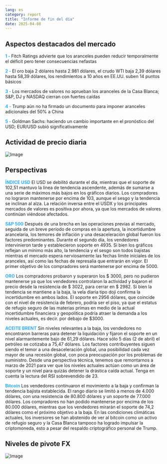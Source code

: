 ```yaml
---
lang: es
category: report
title: "Informe de fin del día"
date: 2025-04-08
---
```



<h2>Aspectos destacados del mercado</h2>
<strong style="color: #2caef7;">1 - </strong> Fitch Ratings advierte que los aranceles pueden reducir temporalmente el déficit pero tener consecuencias nefastas

<strong style="color: #2caef7;">2 - </strong> El oro baja 2 dólares hasta 2.981 dólares, el crudo WTI baja 2,39 dólares hasta 58,39 dólares, los rendimientos a 10 años en EE.UU. suben 14 puntos básicos

<strong style="color: #2caef7;">3 - </strong> Los mercados de valores no aprueban los aranceles de la Casa Blanca; S&P, DJ y NASDAQ cierran con fuertes caídas

<strong style="color: #2caef7;">4 - </strong> Trump aún no ha firmado un documento para imponer aranceles adicionales del 50% a China

<strong style="color: #2caef7;">5 - </strong> Goldman Sachs: haciendo un cambio importante en el pronóstico del USD; EUR/USD subió significativamente



<h2>Actividad de precio diaria</h2>
<img src="https://markleighedu.github.io/img/Apr-2025/08-Apr-2025/price.jpg" alt="Image"/>

<h2>Perspectivas</h2>
<strong style="color: #2caef7;">ÍNDICE USD</strong> El USD se debilitó durante el día, mientras que el soporte de 102,51 mantuvo la línea de tendencia ascendente, además de sumarse a una serie de máximos más bajos en los gráficos diarios. Los compradores no lograron mantenerse por encima de 103, aunque el sesgo y la tendencia se inclinan al alza. La relación inversa entre el USDX y los principales mercados de valores es positiva por ahora, ya que los mercados de valores continúan viéndose afectados.

<strong style="color: #2caef7;">S&P 500</strong> Después de una brecha en las operaciones previas al mercado, seguida de un breve período de compras en la apertura, la incertidumbre arancelaria, los temores de inflación y una desaceleración global fueron los factores predominantes.  Durante el segundo día, los vendedores intervinieron tarde y establecieron soporte en 4935. Si bien los gráficos reflejan un mínimo más alto, la tendencia y el sesgo son todos bajistas mientras el mercado espera nerviosamente las fechas límite iniciales de los aranceles, así como las fechas de represalia que entrarán en vigor. El primer objetivo de los compradores será mantenerse por encima de 5000.

<strong style="color: #2caef7;">ORO</strong> Los compradores probaron y superaron los $ 3000, pero no pudieron mantenerse ya que los vendedores controlaron la actividad y bajaron el precio desde la resistencia de $ 3022, para cerrar en $ 2982. Si bien la tendencia se mantiene a la baja, la vela diaria tipo doji confirma la incertidumbre en ambos lados. El soporte en 2956 dólares, que coincide con el nivel de resistencia de febrero, podría ser el piso, ya que el estatus de refugio seguro de las materias primas en medio de la actual incertidumbre financiera y geopolítica podría atraer la demanda a los niveles actuales, es decir. por debajo de $3000. 

<strong style="color: #2caef7;">ACEITE BRENT</strong> Sin niveles relevantes a la baja, los vendedores no encontraron barreras para detener la liquidación y fijaron el soporte en un nivel alarmantemente bajo de 61,29 dólares. Hace sólo 5 días (2 de abril) el petróleo se cotizaba a 75,47 dólares. Los factores contribuyentes siguen siendo el temor a una desaceleración global, una posibilidad cada vez mayor de una recesión global, con poca preocupación por los problemas de suministro. Desde una perspectiva técnica, tenemos que remontarnos a marzo de 2021 para ver que los niveles actuales actúan como un área de soporte y un nivel para quizás detener la drástica caída actual. Tenga en cuenta la lectura del RSI sobrevendido de 23.

<strong style="color: #2caef7;">Bitcoin</strong> Los vendedores continuaron el movimiento a la baja y confirman la tendencia bajista establecida. El rango diario se limitó a menos de 4.000 dólares, con una resistencia de 80.800 dólares y un soporte de 77.000 dólares. Los compradores no han podido mantenerse por encima de los 80.000 dólares, mientras que los vendedores mirarán el soporte de 74,2 dólares como el próximo objetivo a la baja. En las condiciones climáticas actuales, los inversores se han abstenido de ver al bitcoin como un activo de refugio seguro y la Casa Blanca tampoco ha logrado impulsar la criptomoneda, esto a pesar del respaldo criptográfico personal de Trump. 



<h2>Niveles de pivote FX</h2>
<img src="https://markleighedu.github.io/img/Apr-2025/08-Apr-2025/pivot.jpg" alt="Image"/>